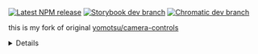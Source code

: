 [![Latest NPM release](https://img.shields.io/npm/v/@abernier/camera-controls.svg)](https://www.npmjs.com/package/@abernier/camera-controls)
[![Storybook dev branch](https://img.shields.io/badge/dev-f7f9fc.svg?logo=storybook)](https://dev--68888af2a4f99a664aba1eb5.chromatic.com)
[![Chromatic dev branch](https://img.shields.io/badge/dev-171c23.svg?logo=chromatic)](https://www.chromatic.com/library?appId=68888af2a4f99a664aba1eb5&branch=dev)

this is my fork of original [yomotsu/camera-controls](https://github.com/yomotsu/camera-controls)

<details>

# camera-controls

A camera control for three.js, similar to THREE.OrbitControls yet supports smooth transitions and more features.

[![Latest NPM release](https://img.shields.io/npm/v/camera-controls.svg)](https://www.npmjs.com/package/camera-controls) [![Open in GitHub Codespaces](https://img.shields.io/static/v1?label=GitHub&message=Open%20in%20%20Codespaces&color=24292f)](https://github.com/codespaces/new?template_repository=yomotsu%2Fcamera-controls)

[documentation](https://yomotsu.github.io/camera-controls/classes/CameraControls)

## Examples

| camera move    | default user input (Configurable)                                    |
| -------------- | -------------------------------------------------------------------- |
| Orbit rotation | left mouse drag / touch: one-finger move                             |
| Dolly          | middle mouse drag, or mousewheel / touch: two-finger pinch-in or out |
| Truck (Pan)    | right mouse drag / touch: two-finger move or three-finger move       |

- [basic](https://yomotsu.github.io/camera-controls/examples/basic.html)
- [fit-and-padding](https://yomotsu.github.io/camera-controls/examples/fit-and-padding.html)
- [fit-to-rect](https://yomotsu.github.io/camera-controls/examples/fit-to-rect.html)
- [fit-to-bounding-sphere](https://yomotsu.github.io/camera-controls/examples/fit-to-bounding-sphere.html)
- [infinity dolly](https://yomotsu.github.io/camera-controls/examples/infinity-dolly.html)
- [boundary](https://yomotsu.github.io/camera-controls/examples/boundary.html)
- [focal offset](https://yomotsu.github.io/camera-controls/examples/focal-offset.html)
- [click to set orbit point](https://yomotsu.github.io/camera-controls/examples/click-to-set-orbit-point.html)
- [look in the point direction](https://yomotsu.github.io/camera-controls/examples/look-in-direction.html)
- [viewport within the canvas](https://yomotsu.github.io/camera-controls/examples/viewport.html)
- [multiple camera-controls and viewport](https://yomotsu.github.io/camera-controls/examples/multiple.html)
- [z-up camera](https://yomotsu.github.io/camera-controls/examples/camera-up.html)
- [orthographic](https://yomotsu.github.io/camera-controls/examples/orthographic.html)
- [event attach / detach](https://yomotsu.github.io/camera-controls/examples/event-attach.html)
- [user input config](https://yomotsu.github.io/camera-controls/examples/config.html)
- [mouse drag with modifier keys](https://yomotsu.github.io/camera-controls/examples/mouse-drag-with-modifier-keys.html)
- [combined gestures](https://yomotsu.github.io/camera-controls/examples/combined-gestures.html)
- [keyboard events](https://yomotsu.github.io/camera-controls/examples/keyboard.html)
- [rest and sleep events](https://yomotsu.github.io/camera-controls/examples/rest-and-sleep.html)
- [changing the cursor](https://yomotsu.github.io/camera-controls/examples/cursor.html)
- [collision](https://yomotsu.github.io/camera-controls/examples/collision.html)
- [collision (custom)](https://yomotsu.github.io/camera-controls/examples/collision-custom.html)
- [first-person](https://yomotsu.github.io/camera-controls/examples/first-person.html)
- [third-person](https://yomotsu.github.io/meshwalk/examples/5_terrain.html) (with [meshwalk](https://github.com/yomotsu/meshwalk))
- [pointer lock](https://yomotsu.github.io/camera-controls/examples/pointer-lock.html)
- [auto rotate](https://yomotsu.github.io/camera-controls/examples/auto-rotate.html)
- [view offset translate](https://yomotsu.github.io/camera-controls/examples/view-offset.html)
- [camera shake effect](https://yomotsu.github.io/camera-controls/examples/effect-shake.html)
- [rotate with time duration and easing](https://yomotsu.github.io/camera-controls/examples/easing.html) (with [gsap](https://www.npmjs.com/package/gsap))
- [path animation](https://yomotsu.github.io/camera-controls/examples/path-animation.html) (with [gsap](https://www.npmjs.com/package/gsap))
- [complex transitions with `await`](https://yomotsu.github.io/camera-controls/examples/await-transitions.html)
- [set view padding](https://yomotsu.github.io/camera-controls/examples/padding-with-view-offset.html)
- [WebWorker (OffscreenCanvas)](https://yomotsu.github.io/camera-controls/examples/worker.html)
- [outside of iframe dragging](https://yomotsu.github.io/camera-controls/examples/iframe.html)
- [in react-three-fiber (simplest)](https://codesandbox.io/s/react-three-fiber-camera-controls-4jjor?file=/src/App.tsx)
- [in react-three-fiber (drei official)](https://codesandbox.io/s/sew669) (see [doc](https://drei.docs.pmnd.rs/controls/camera-controls))

## Usage

(The below code is for three.js users. If you use react-three-fiber (aka R3F), r3f-ready camera-controls is available on [@react-three/drei](https://github.com/pmndrs/drei#cameracontrols)

```javascript
import * as THREE from "three";
import CameraControls from "camera-controls";

CameraControls.install({ THREE: THREE });

// snip ( init three scene... )
const clock = new THREE.Clock();
const camera = new THREE.PerspectiveCamera(60, width / height, 0.01, 1000);
const cameraControls = new CameraControls(camera, renderer.domElement);

(function anim() {
  // snip
  const delta = clock.getDelta();
  const hasControlsUpdated = cameraControls.update(delta);

  requestAnimationFrame(anim);

  // you can skip this condition to render though
  if (hasControlsUpdated) {
    renderer.render(scene, camera);
  }
})();
```

### Important!

You _must install_ three.js before using camera-controls. Not doing so will lead to runtime errors (undefined references to THREE).

**Before creating a new CameraControls instance, call**:

```javascript
CameraControls.install({ THREE: THREE });
```

You can then proceed to use CameraControls.

Note: If you do not wish to use the entire three.js to reduce file size(tree-shaking for example), make a subset to install.

```js
import {
  Vector2,
  Vector3,
  Vector4,
  Quaternion,
  Matrix4,
  Spherical,
  Box3,
  Sphere,
  Raycaster,
} from "three";

const subsetOfTHREE = {
  Vector2: Vector2,
  Vector3: Vector3,
  Vector4: Vector4,
  Quaternion: Quaternion,
  Matrix4: Matrix4,
  Spherical: Spherical,
  Box3: Box3,
  Sphere: Sphere,
  Raycaster: Raycaster,
};

CameraControls.install({ THREE: subsetOfTHREE });
```

## Constructor

`CameraControls( camera, domElement )`

- `camera` is a `THREE.PerspectiveCamera` or `THREE.OrthographicCamera` to be controlled.
- `domElement` is a `HTMLElement` for draggable area. (optional. if domElement is omitted here, can be connect later with `.connect()`)

## Terms

### Orbit rotations

CameraControls uses Spherical Coordinates for orbit rotations.

If your camera is Y-up, the Azimuthal angle will be the angle for y-axis rotation and the Polar angle will be the angle for vertical position.

![](https://raw.githubusercontent.com/yomotsu/camera-controls/dev/examples/fig1.svg)

### Dolly vs Zoom

- A Zoom involves changing the lens focal length. In three.js, zooming is actually changing the camera FOV, and the camera is stationary (doesn't move).
- A Dolly involves physically moving the camera to change the composition of the image in the frame.

See [the demo](https://github.com/yomotsu/camera-movement-comparison#dolly-vs-zoom)

## Properties

| Name                      | Type                                      | Default          | Description                                                                                                                                                                  |
| ------------------------- | ----------------------------------------- | ---------------- | ---------------------------------------------------------------------------------------------------------------------------------------------------------------------------- |
| `.camera`                 | `THREE.Perspective \| THREE.Orthographic` | N/A              | The camera to be controlled                                                                                                                                                  |
| `.enabled`                | `boolean`                                 | `true`           | Whether or not the controls are enabled.                                                                                                                                     |
| `.active`                 | `boolean`                                 | `false`          | Returns `true` if the controls are active updating.                                                                                                                          |
| `.currentAction`          | `ACTION`                                  | N/A              | Getter for the current `ACTION`.                                                                                                                                             |
| `.distance`               | `number`                                  | N/A              | Current distance.                                                                                                                                                            |
| `.minDistance`            | `number`                                  | `Number.EPSILON` | Minimum distance for dolly. The value must be higher than `0`                                                                                                                |
| `.maxDistance`            | `number`                                  | `Infinity`       | Maximum distance for dolly.                                                                                                                                                  |
| `.minZoom`                | `number`                                  | `0.01`           | Minimum camera zoom.                                                                                                                                                         |
| `.maxZoom`                | `number`                                  | `Infinity`       | Maximum camera zoom.                                                                                                                                                         |
| `.polarAngle`             | `number`                                  | N/A              | Current polarAngle in radians.                                                                                                                                               |
| `.minPolarAngle`          | `number`                                  | `0`              | In radians.                                                                                                                                                                  |
| `.maxPolarAngle`          | `number`                                  | `Math.PI`        | In radians.                                                                                                                                                                  |
| `.azimuthAngle`           | `number`                                  | N/A              | current azimuthAngle in radians ¹.                                                                                                                                           |
| `.minAzimuthAngle`        | `number`                                  | `-Infinity`      | In radians.                                                                                                                                                                  |
| `.maxAzimuthAngle`        | `number`                                  | `Infinity`       | In radians.                                                                                                                                                                  |
| `.boundaryFriction`       | `number`                                  | `0.0`            | Friction ratio of the boundary.                                                                                                                                              |
| `.boundaryEnclosesCamera` | `boolean`                                 | `false`          | Whether camera position should be enclosed in the boundary or not.                                                                                                           |
| `.smoothTime`             | `number`                                  | `0.25`           | Approximate time in seconds to reach the target. A smaller value will reach the target faster.                                                                               |
| `.draggingSmoothTime`     | `number`                                  | `0.125`          | The smoothTime while dragging.                                                                                                                                               |
| `.azimuthRotateSpeed`     | `number`                                  | `1.0`            | Speed of azimuth rotation.                                                                                                                                                   |
| `.polarRotateSpeed`       | `number`                                  | `1.0`            | Speed of polar rotation.                                                                                                                                                     |
| `.dollySpeed`             | `number`                                  | `1.0`            | Speed of mouse-wheel dollying.                                                                                                                                               |
| `.truckSpeed`             | `number`                                  | `2.0`            | Speed of drag for truck and pedestal.                                                                                                                                        |
| `.dollyToCursor`          | `boolean`                                 | `false`          | `true` to enable Dolly-in to the mouse cursor coords.                                                                                                                        |
| `.dollyDragInverted`      | `boolean`                                 | `false`          | `true` to invert direction when dollying or zooming via drag.                                                                                                                |
| `.interactiveArea`        | `DOMRect`                                 | N/A              | Set drag-start, touches and wheel enable area in the domElement. each values are between `0` and `1` inclusive, where `0` is left/top and `1` is right/bottom of the screen. |
| `.colliderMeshes`         | `array`                                   | `[]`             | An array of Meshes to collide with camera ².                                                                                                                                 |
| `.infinityDolly`          | `boolean`                                 | `false`          | `true` to enable Infinity Dolly for wheel and pinch. Use this with `minDistance` and `maxDistance` ³.                                                                        |
| `.restThreshold`          | `number`                                  | `0.0025`         | Controls how soon the `rest` event fires as the camera slows                                                                                                                 |

1. Every 360 degrees turn is added to `.azimuthAngle` value, which is accumulative.  
   `360º = 360 * THREE.MathUtils.DEG2RAD = Math.PI * 2`, `720º = Math.PI * 4`.  
   **Tip**: [How to normalize accumulated azimuthAngle?](#tips)
2. Be aware colliderMeshes may decrease performance. The collision test uses 4 raycasters from the camera since the near plane has 4 corners.
3. If the Dolly distance is less (or over) than the `minDistance` (or `maxDistance`), `infinityDolly` will keep the distance and pushes the target position instead.

## Events

CameraControls instance emits the following events.  
To subscribe, use `cameraControl.addEventListener( 'eventname', function )`.  
To unsubscribe, use `cameraControl.removeEventListener( 'eventname', function )`.

| Event name          | Timing                                                                                                   |
| ------------------- | -------------------------------------------------------------------------------------------------------- |
| `'controlstart'`    | When the user starts to control the camera via mouse / touches. ¹                                        |
| `'control'`         | When the user controls the camera (dragging).                                                            |
| `'controlend'`      | When the user ends to control the camera. ¹                                                              |
| `'transitionstart'` | When any kind of transition starts, either user control or using a method with `enableTransition = true` |
| `'update'`          | When the camera position is updated.                                                                     |
| `'wake'`            | When the camera starts moving.                                                                           |
| `'rest'`            | When the camera movement is below `.restThreshold` ².                                                    |
| `'sleep'`           | When the camera end moving.                                                                              |

1. `mouseButtons.wheel` (Mouse wheel control) does not emit `'controlstart'` and `'controlend'`. `mouseButtons.wheel` uses scroll-event internally, and scroll-event happens intermittently. That means "start" and "end" cannot be detected.
2. Due to damping, `sleep` will usually fire a few seconds after the camera _appears_ to have stopped moving. If you want to do something (e.g. enable UI, perform another transition) at the point when the camera has stopped, you probably want the `rest` event. This can be fine tuned using the `.restThreshold` parameter. See the [Rest and Sleep Example](https://yomotsu.github.io/camera-controls/examples/rest-and-sleep.html).

## User input config

Working example: [user input config](https://yomotsu.github.io/camera-controls/examples/config.html)

| button to assign        | behavior                                                                                                                                                                                                                                   |
| ----------------------- | ------------------------------------------------------------------------------------------------------------------------------------------------------------------------------------------------------------------------------------------ |
| `mouseButtons.left`     | `CameraControls.ACTION.ROTATE`\* \| `CameraControls.ACTION.TRUCK` \| `CameraControls.ACTION.SCREEN_PAN` \| `CameraControls.ACTION.OFFSET` \| `CameraControls.ACTION.DOLLY` \| `CameraControls.ACTION.ZOOM` \| `CameraControls.ACTION.NONE` |
| `mouseButtons.right`    | `CameraControls.ACTION.ROTATE` \| `CameraControls.ACTION.TRUCK`\* \| `CameraControls.ACTION.SCREEN_PAN` \| `CameraControls.ACTION.OFFSET` \| `CameraControls.ACTION.DOLLY` \| `CameraControls.ACTION.ZOOM` \| `CameraControls.ACTION.NONE` |
| `mouseButtons.wheel` ¹  | `CameraControls.ACTION.ROTATE` \| `CameraControls.ACTION.TRUCK` \| `CameraControls.ACTION.SCREEN_PAN` \| `CameraControls.ACTION.OFFSET` \| `CameraControls.ACTION.DOLLY` \| `CameraControls.ACTION.ZOOM` \| `CameraControls.ACTION.NONE`   |
| `mouseButtons.middle` ² | `CameraControls.ACTION.ROTATE` \| `CameraControls.ACTION.TRUCK` \| `CameraControls.ACTION.SCREEN_PAN` \| `CameraControls.ACTION.OFFSET` \| `CameraControls.ACTION.DOLLY`\* \| `CameraControls.ACTION.ZOOM` \| `CameraControls.ACTION.NONE` |

1. Mouse wheel event for scroll "up/down" on mac "up/down/left/right"
2. Mouse click on wheel event "button"

- \* is the default.
- The default of `mouseButtons.wheel` is:
  - `DOLLY` for Perspective camera.
  - `ZOOM` for Orthographic camera, and can't set `DOLLY`.

| fingers to assign | behavior                                                                                                                                                                                                                                                                                                                                                                                                                                                                                                 |
| ----------------- | -------------------------------------------------------------------------------------------------------------------------------------------------------------------------------------------------------------------------------------------------------------------------------------------------------------------------------------------------------------------------------------------------------------------------------------------------------------------------------------------------------- | ---------------------------- | ---------------------------- |
| `touches.one`     | `CameraControls.ACTION.TOUCH_ROTATE`\* \| `CameraControls.ACTION.TOUCH_TRUCK` \| `CameraControls.ACTION.TOUCH_SCREEN_PAN` \| `CameraControls.ACTION.TOUCH_OFFSET` \| `CameraControls.ACTION.DOLLY`                                                                                                                                                                                                                                                                                                       | `CameraControls.ACTION.ZOOM` | `CameraControls.ACTION.NONE` |
| `touches.two`     | `ACTION.TOUCH_DOLLY_TRUCK` \| `ACTION.TOUCH_DOLLY_SCREEN_PAN` \| `ACTION.TOUCH_DOLLY_OFFSET` \| `ACTION.TOUCH_DOLLY_ROTATE` \| `ACTION.TOUCH_ZOOM_TRUCK` \| `ACTION.TOUCH_ZOOM_SCREEN_PAN` \| `ACTION.TOUCH_ZOOM_OFFSET` \| `ACTION.TOUCH_ZOOM_ROTATE` \| `ACTION.TOUCH_DOLLY` \| `ACTION.TOUCH_ZOOM` \| `CameraControls.ACTION.TOUCH_ROTATE` \| `CameraControls.ACTION.TOUCH_TRUCK` \| `CameraControls.ACTION.TOUCH_SCREEN_PAN` \| `CameraControls.ACTION.TOUCH_OFFSET` \| `CameraControls.ACTION.NONE` |
| `touches.three`   | `ACTION.TOUCH_DOLLY_TRUCK` \| `ACTION.TOUCH_DOLLY_SCREEN_PAN` \| `ACTION.TOUCH_DOLLY_OFFSET` \| `ACTION.TOUCH_DOLLY_ROTATE` \| `ACTION.TOUCH_ZOOM_TRUCK` \| `ACTION.TOUCH_ZOOM_SCREEN_PAN` \| `ACTION.TOUCH_ZOOM_OFFSET` \| `ACTION.TOUCH_ZOOM_ROTATE` \| `CameraControls.ACTION.TOUCH_ROTATE` \| `CameraControls.ACTION.TOUCH_TRUCK` \| `CameraControls.ACTION.TOUCH_SCREEN_PAN` \| `CameraControls.ACTION.TOUCH_OFFSET` \| `CameraControls.ACTION.NONE`                                                |

- \* is the default.
- The default of `touches.two` and `touches.three` is:
  - `TOUCH_DOLLY_TRUCK` for Perspective camera.
  - `TOUCH_ZOOM_TRUCK` for Orthographic camera, and can't set `TOUCH_DOLLY_TRUCK` and `TOUCH_DOLLY`.

## Methods

#### `rotate( azimuthAngle, polarAngle, enableTransition )`

Rotate azimuthal angle(horizontal) and polar angle(vertical).
Every value is added to the current value.

| Name               | Type      | Description                             |
| ------------------ | --------- | --------------------------------------- |
| `azimuthAngle`     | `number`  | Azimuth rotate angle. In radian.        |
| `polarAngle`       | `number`  | Polar rotate angle. In radian.          |
| `enableTransition` | `boolean` | Whether to move smoothly or immediately |

If you want to rotate only one axis, put a angle for the axis to rotate, and `0` for another.

```js
rotate(20 * THREE.MathUtils.DEG2RAD, 0, true);
```

---

#### `rotateAzimuthTo( azimuthAngle, enableTransition )`

Rotate azimuthal angle(horizontal) to the given angle and keep the same polar angle(vertical) target.

| Name               | Type      | Description                             |
| ------------------ | --------- | --------------------------------------- |
| `azimuthAngle`     | `number`  | Azimuth rotate angle. In radian.        |
| `enableTransition` | `boolean` | Whether to move smoothly or immediately |

---

#### `rotatePolarTo( polarAngle, enableTransition )`

Rotate polar angle(vertical) to the given angle and keep the same azimuthal angle(horizontal) target.

| Name               | Type      | Description                             |
| ------------------ | --------- | --------------------------------------- |
| `polarAngle`       | `number`  | Polar rotate angle. In radian.          |
| `enableTransition` | `boolean` | Whether to move smoothly or immediately |

---

#### `rotateTo( azimuthAngle, polarAngle, enableTransition )`

Rotate azimuthal angle(horizontal) and polar angle(vertical) to the given angle.
Camera view will rotate over the orbit pivot absolutely:

Azimuth angle

```
       0º
         \
 90º -----+----- -90º
           \
           180º
```

0º front, 90º (`Math.PI / 2`) left, -90º (`- Math.PI / 2`) right, 180º (`Math.PI`) back

---

Polar angle

```
     180º
      |
      90º
      |
      0º
```

180º (`Math.PI`) top/sky, 90º (`Math.PI / 2`) horizontal from view, 0º bottom/floor

| Name               | Type      | Description                             |
| ------------------ | --------- | --------------------------------------- |
| `azimuthAngle`     | `number`  | Azimuth rotate angle to. In radian.     |
| `polarAngle`       | `number`  | Polar rotate angle to. In radian.       |
| `enableTransition` | `boolean` | Whether to move smoothly or immediately |

---

#### `dolly( distance, enableTransition )`

Dolly in/out camera position.

| Name               | Type      | Description                             |
| ------------------ | --------- | --------------------------------------- |
| `distance`         | `number`  | Distance of dollyIn                     |
| `enableTransition` | `boolean` | Whether to move smoothly or immediately |

---

#### `dollyTo( distance, enableTransition )`

Dolly in/out camera position to given distance.

| Name               | Type      | Description                             |
| ------------------ | --------- | --------------------------------------- |
| `distance`         | `number`  | Distance of dollyIn                     |
| `enableTransition` | `boolean` | Whether to move smoothly or immediately |

---

#### `dollyInFixed( distance, enableTransition )`

Dolly in, but does not change the distance between the target and the camera, and moves the target position instead.
Specify a negative value for dolly out.

| Name               | Type      | Description                             |
| ------------------ | --------- | --------------------------------------- |
| `distance`         | `number`  | Distance of dollyIn                     |
| `enableTransition` | `boolean` | Whether to move smoothly or immediately |

---

#### `zoom( zoomStep, enableTransition )`

Zoom in/out camera. The value is added to camera zoom.  
Limits set with `.minZoom` and `.maxZoom`

| Name               | Type      | Description                             |
| ------------------ | --------- | --------------------------------------- |
| `zoomStep`         | `number`  | zoom scale                              |
| `enableTransition` | `boolean` | Whether to move smoothly or immediately |

You can also make zoomIn function using `camera.zoom` property.
e.g.

```js
const zoomIn = () => cameraControls.zoom(camera.zoom / 2, true);
const zoomOut = () => cameraControls.zoom(-camera.zoom / 2, true);
```

---

#### `zoomTo( zoom, enableTransition )`

Zoom in/out camera to given scale. The value overwrites camera zoom.  
Limits set with `.minZoom` and `.maxZoom`

| Name               | Type      | Description                             |
| ------------------ | --------- | --------------------------------------- |
| `zoom`             | `number`  | zoom scale                              |
| `enableTransition` | `boolean` | Whether to move smoothly or immediately |

---

#### `truck( x, y, enableTransition )`

Truck and pedestal camera using current azimuthal angle.

| Name               | Type      | Description                             |
| ------------------ | --------- | --------------------------------------- |
| `x`                | `number`  | Horizontal translate amount             |
| `y`                | `number`  | Vertical translate amount               |
| `enableTransition` | `boolean` | Whether to move smoothly or immediately |

---

#### `lookInDirectionOf( x, y, z, enableTransition )`

Look in the given point direction.

| Name               | Type      | Description                             |
| ------------------ | --------- | --------------------------------------- |
| `x`                | `number`  | point x                                 |
| `y`                | `number`  | point y                                 |
| `z`                | `number`  | point z                                 |
| `enableTransition` | `boolean` | Whether to move smoothly or immediately |

#### `setFocalOffset( x, y, z, enableTransition )`

Set focal offset using the screen parallel coordinates.
`z` doesn't affect in Orthographic as with Dolly.

| Name               | Type      | Description                                                                                            |
| ------------------ | --------- | ------------------------------------------------------------------------------------------------------ |
| `x`                | `number`  | Horizontal offset amount                                                                               |
| `y`                | `number`  | Vertical offset amount                                                                                 |
| `z`                | `number`  | Depth offset amount. The result is the same as Dolly but unaffected by `minDistance` and `maxDistance` |
| `enableTransition` | `boolean` | Whether to move smoothly or immediately                                                                |

---

#### `setOrbitPoint( targetX, targetY, targetZ )`

Set orbit point without moving the camera.

| Name      | Type     | Description             |
| --------- | -------- | ----------------------- |
| `targetX` | `number` | Orbit center position x |
| `targetY` | `number` | Orbit center position y |
| `targetZ` | `number` | Orbit center position z |

---

#### `forward( distance, enableTransition )`

Move forward / backward.

| Name               | Type      | Description                                                        |
| ------------------ | --------- | ------------------------------------------------------------------ |
| `distance`         | `number`  | Amount to move forward / backward. Negative value to move backward |
| `enableTransition` | `boolean` | Whether to move smoothly or immediately                            |

---

#### `moveTo( x, y, z, enableTransition )`

Move `target` position to given point.

| Name               | Type      | Description                             |
| ------------------ | --------- | --------------------------------------- |
| `x`                | `number`  | x coord to move center position         |
| `y`                | `number`  | y coord to move center position         |
| `z`                | `number`  | z coord to move center position         |
| `enableTransition` | `boolean` | Whether to move smoothly or immediately |

---

#### `elevate( height, enableTransition )`

Move up / down.

| Name               | Type      | Description                                           |
| ------------------ | --------- | ----------------------------------------------------- |
| `height`           | `number`  | Amount to move up / down. Negative value to move down |
| `enableTransition` | `boolean` | Whether to move smoothly or immediately               |

---

#### `fitToBox( box3OrMesh, enableTransition, { paddingTop, paddingLeft, paddingBottom, paddingRight } )`

Fit the viewport to the box or the bounding box of the object, using the nearest axis. paddings are in unit.
set `cover: true` to fill enter screen.

| Name                    | Type                         | Description                                          |
| ----------------------- | ---------------------------- | ---------------------------------------------------- |
| `box3OrMesh`            | `THREE.Box3` \| `THREE.Mesh` | Axis aligned bounding box to fit the view.           |
| `enableTransition`      | `boolean`                    | Whether to move smoothly or immediately              |
| `options`               | `object`                     | Options                                              |
| `options.cover`         | `boolean`                    | Whether fill enter screen or not. Default is `false` |
| `options.paddingTop`    | `number`                     | Padding top. Default is `0`                          |
| `options.paddingRight`  | `number`                     | Padding right. Default is `0`                        |
| `options.paddingBottom` | `number`                     | Padding bottom. Default is `0`                       |
| `options.paddingLeft`   | `number`                     | Padding left. Default is `0`                         |

---

#### `fitToSphere( sphereOrMesh, enableTransition )`

Fit the viewport to the sphere or the bounding sphere of the object.

| Name               | Type                           | Description                             |
| ------------------ | ------------------------------ | --------------------------------------- |
| `sphereOrMesh`     | `THREE.Sphere` \| `THREE.Mesh` | bounding sphere to fit the view.        |
| `enableTransition` | `boolean`                      | Whether to move smoothly or immediately |

---

#### `setLookAt( positionX, positionY, positionZ, targetX, targetY, targetZ, enableTransition )`

Look at the `target` from the `position`.

| Name               | Type      | Description                             |
| ------------------ | --------- | --------------------------------------- |
| `positionX`        | `number`  | Camera position x.                      |
| `positionY`        | `number`  | Camera position y.                      |
| `positionZ`        | `number`  | Camera position z.                      |
| `targetX`          | `number`  | Orbit center position x.                |
| `targetY`          | `number`  | Orbit center position y.                |
| `targetZ`          | `number`  | Orbit center position z.                |
| `enableTransition` | `boolean` | Whether to move smoothly or immediately |

---

#### `lerpLookAt( positionAX, positionAY, positionAZ, targetAX, targetAY, targetAZ, positionBX, positionBY, positionBZ, targetBX, targetBY, targetBZ, t, enableTransition )`

Similar to `setLookAt`, but it interpolates between two states.

| Name               | Type      | Description                                                                                                             |
| ------------------ | --------- | ----------------------------------------------------------------------------------------------------------------------- |
| `positionAX`       | `number`  | The starting position x of look at from.                                                                                |
| `positionAY`       | `number`  | The starting position y of look at from.                                                                                |
| `positionAZ`       | `number`  | The starting position z of look at from.                                                                                |
| `targetAX`         | `number`  | The starting position x of look at.                                                                                     |
| `targetAY`         | `number`  | The starting position y of look at.                                                                                     |
| `targetAZ`         | `number`  | The starting position z of look at.                                                                                     |
| `positionBX`       | `number`  | Look at from position x to interpolate towards.                                                                         |
| `positionBY`       | `number`  | Look at from position y to interpolate towards.                                                                         |
| `positionBZ`       | `number`  | Look at from position z to interpolate towards.                                                                         |
| `targetBX`         | `number`  | look at position x to interpolate towards.                                                                              |
| `targetBY`         | `number`  | look at position y to interpolate towards.                                                                              |
| `targetBZ`         | `number`  | look at position z to interpolate towards.                                                                              |
| `t`                | `number`  | Interpolation factor in the closed interval. The value must be a number between `0` to `1` inclusive, where `1` is 100% |
| `enableTransition` | `boolean` | Whether to move smoothly or immediately                                                                                 |

---

#### `setPosition( positionX, positionY, positionZ, enableTransition )`

Set angle and distance by given position.
An alias of `setLookAt()`, without target change. Thus keep gazing at the current target

| Name               | Type      | Description                             |
| ------------------ | --------- | --------------------------------------- |
| `positionX`        | `number`  | Position x of look at from.             |
| `positionY`        | `number`  | Position y of look at from.             |
| `positionZ`        | `number`  | Position z of look at from.             |
| `enableTransition` | `boolean` | Whether to move smoothly or immediately |

---

#### `setTarget( targetX, targetY, targetZ, enableTransition )`

Set the target position where gaze at.
An alias of `setLookAt()`, without position change. Thus keep the same position.

| Name               | Type      | Description                             |
| ------------------ | --------- | --------------------------------------- |
| `targetX`          | `number`  | Position x of look at.                  |
| `targetY`          | `number`  | Position y of look at.                  |
| `targetZ`          | `number`  | Position z of look at.                  |
| `enableTransition` | `boolean` | Whether to move smoothly or immediately |

---

#### `setBoundary( box3? )`

Set the boundary box that encloses the target of the camera. `box3` is in `THREE.Box3`

| Name   | Type          | Description                                        |
| ------ | ------------- | -------------------------------------------------- |
| `box3` | `THREE.Box3?` | Boundary area. No argument to remove the boundary. |

---

#### `setViewport( vector4? )`

Set (or unset) the current viewport.  
Set this when you want to use renderer viewport and [`.dollyToCursor`](#properties) feature at the same time.

See: [THREE.WebGLRenderer.setViewport()](https://threejs.org/docs/#api/en/renderers/WebGLRenderer.setViewport)

| Name      | Type             | Description                                                              |
| --------- | ---------------- | ------------------------------------------------------------------------ |
| `vector4` | `THREE.Vector4?` | Vector4 that represents the viewport, or `undefined` for unsetting this. |

#### `setViewport( x, y, width, height )`

Same as [`setViewport( vector4 )`](#setviewport-vector4-|-null-), but you can give it four numbers that represents a viewport instead:

| Name     | Type     | Description                 |
| -------- | -------- | --------------------------- |
| `x`      | `number` | Leftmost of the viewport.   |
| `y`      | `number` | Bottommost of the viewport. |
| `width`  | `number` | Width of the viewport.      |
| `height` | `number` | Height of the viewport.     |

---

#### `getTarget( out, receiveEndValue )`

Returns the orbit center position, where the camera looking at.

| Name              | Type            | Description                                                             |
| ----------------- | --------------- | ----------------------------------------------------------------------- |
| `out`             | `THREE.Vector3` | The receiving Vector3 instance to copy the result                       |
| `receiveEndValue` | `boolean`       | Whether receive the transition end coords or current. default is `true` |

---

#### `getPosition( out, receiveEndValue )`

Returns the camera position.

| Name              | Type            | Description                                                             |
| ----------------- | --------------- | ----------------------------------------------------------------------- |
| `out`             | `THREE.Vector3` | The receiving Vector3 instance to copy the result                       |
| `receiveEndValue` | `boolean`       | Whether receive the transition end coords or current. default is `true` |

---

#### `getSpherical( out, receiveEndValue )`

Returns the spherical coordinates of the orbit.

| Name              | Type              | Description                                                             |
| ----------------- | ----------------- | ----------------------------------------------------------------------- |
| `out`             | `THREE.Spherical` | The receiving Spherical instance to copy the result                     |
| `receiveEndValue` | `boolean`         | Whether receive the transition end coords or current. default is `true` |

---

#### `getFocalOffset( out, receiveEndValue )`

Returns the focal offset, which is how much the camera appears to be translated in screen parallel coordinates.

| Name              | Type            | Description                                                             |
| ----------------- | --------------- | ----------------------------------------------------------------------- |
| `out`             | `THREE.Vector3` | The receiving Vector3 instance to copy the result                       |
| `receiveEndValue` | `boolean`       | Whether receive the transition end coords or current. default is `true` |

---

#### `stop()`

stop all transitions.

---

#### `saveState()`

Set current camera position as the default position

---

#### `normalizeRotations()`

Normalize camera azimuth angle (horizontal rotation) between -180 and 180 degrees.
This is useful when you want to keep the azimuth angle normalized before calling methods like `.setLookAt()`, `.lerpLookAt()`, `.setTarget()`, `.setPosition()`, and `.reset()`.

This method returns the CameraControls instance itself, so you can chain it with other methods.

#### `reset( enableTransition )`

Reset all rotation and position to default.

| Name               | Type      | Description                             |
| ------------------ | --------- | --------------------------------------- |
| `enableTransition` | `boolean` | Whether to move smoothly or immediately |

---

#### `update( delta ): boolean`

Update camera position and directions. This should be called in your tick loop and returns `true` if re-rendering is needed.

| Name    | Type     | Description                             |
| ------- | -------- | --------------------------------------- |
| `delta` | `number` | Delta time between previous update call |

---

#### `updateCameraUp()`

When you change camera-up vector, run `.updateCameraUp()` to sync.

---

#### `applyCameraUp()`

Apply current camera-up direction to the camera.  
The orbit system will be re-initialized with the current position.

---

#### `connect()`

Attach all internal event handlers to enable drag control.

---

#### `disconnect()`

Detach all internal event handlers to disable drag control.

---

#### `dispose()`

Dispose the cameraControls instance itself, remove all eventListeners.

---

#### `addEventListener( type: string, listener: function )`

Adds the specified event listener.

---

#### `removeEventListener( type: string, listener: function )`

Removes the specified event listener.

---

#### `removeAllEventListeners( type: string )`

Removes all listeners for the specified type.

---

#### `toJSON()`

Get all state in JSON string

---

#### `fromJSON( json, enableTransition )`

Reproduce the control state with JSON. `enableTransition` is where anim or not in a boolean.

---

## Tips

### Normalize accumulated azimuth angle:

If you need a normalized accumulated azimuth angle (between 0 and 360 deg), compute with [THREE.MathUtils.euclideanModulo](https://threejs.org/docs/#api/en/math/MathUtils)
e.g.:

```js
const TAU = Math.PI * 2;

function normalizeAngle(angle) {
  return THREE.MathUtils.euclideanModulo(angle, TAU);
}

const normalizedAzimuthAngle = normalizeAngle(cameraControls.azimuthAngle);
```

---

### Find the absolute angle to shortest azimuth rotatation:

You may rotate 380deg but actually, you expect to rotate -20deg.  
To get the absolute angle, use the below:

```js
const TAU = Math.PI * 2;

function absoluteAngle(targetAngle, sourceAngle) {
  const angle = targetAngle - sourceAngle;
  return THREE.MathUtils.euclideanModulo(angle + Math.PI, TAU) - Math.PI;
}

console.log(
  absoluteAngle(380 * THREE.MathUtils.DEG2RAD, 0) * THREE.MathUtils.RAD2DEG
); // -20deg
console.log(
  absoluteAngle(-1000 * THREE.MathUtils.DEG2RAD, 0) * THREE.MathUtils.RAD2DEG
); // 80deg
```

---

### Creating Complex Transitions

All methods that take the `enableTransition` parameter return a `Promise` can be used to create complex animations, for example:

```js
async function complexTransition() {
  await cameraControls.rotateTo(Math.PI / 2, Math.PI / 4, true);
  await cameraControls.dollyTo(3, true);
  await cameraControls.fitToSphere(mesh, true);
}
```

This will rotate the camera, then dolly, and finally fit to the bounding sphere of the `mesh`.

The speed and timing of transitions can be tuned using `.restThreshold` and `.smoothTime`.

If `enableTransition` is `false`, the promise will resolve immediately:

```js
// will resolve immediately
await cameraControls.dollyTo(3, false);
```

---

## V3 Migration Guide

In v3, CameraControls lets users choose whether to normalize the azimuth angle (horizontal rotation).
In v2, the azimuth angle was normalized automatically in the following methods, but in v3 it isn't by default. Therefore, you may need to normalize the azimuth angle manually.

- `.setLookAt()`
- `.lerpLookAt()`
- `.setTarget()`
- `.setPosition()`
- `.reset()`

So, if you want to keep the azimuth angle normalized, you need to call `.normalizeRotations()` before the above methods. (`normalizeRotations()` is chainable.)

```js
cameraControls.setLookAt(0, 0, 5, 0, 0, 0, true); // v2
cameraControls.normalizeRotations().setLookAt(0, 0, 5, 0, 0, 0, true); // v3
```

The angle range for `normalizeRotations()` has been changed from 0deg to 360deg to -180deg to 180deg.

## V2 Migration Guide

camera-controls used to use simple damping for its smooth transition. camera-controls v2 now uses [SmoothDamp](https://docs.unity3d.com/ScriptReference/Mathf.SmoothDamp.html).
one of the benefits of using SmoothDamp is, SmoothDamp transition can be controlled with smoothTime which is approximately the time it will take to reach the end position.
Also, the Maximum speed of the transition can be set with `max speed`.

Due to the change, the following are needed.
(if you haven't changed `dampingFactor` and `draggingDampingFactor` in v1.x, nothing is needed)

deprecated

- `dampingFactor` (use smoothTime instead)
- `draggingDampingFactor` (use draggingSmoothTime instead)

added

- `smoothTime`
- `draggingSmoothTime`
- `maxSpeed`

...That's it!

## Contributors

This project exists thanks to all the people who contribute.

![](https://contributors-img.web.app/image?repo=yomotsu/camera-controls)

## Release

Pre-requisites:

1. a npm registry up and running with a [`NPM_TOKEN`](https://docs.npmjs.com/creating-and-viewing-access-tokens)
   ```sh
   $ export NPM_TOKEN=npm_XXXXXXXXXXXXXXXXXXXXXXXXXXXXXXXXXXXX
   ```
2. a Github [PAT](https://github.com/semantic-release/github#github-authentication)
   ```sh
    $ export GITHUB_TOKEN=github_pat_XXXXXXXXXXXXXXXXXXXXXXXXXXXXXXXXXXXXXXXXXXXXXXXXXXX
   ```

```sh
$ npm run release -- --dry-run
```

</details>
